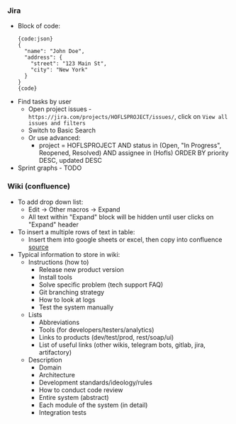 ### Jira
* Block of code:
    ```
    {code:json}
    {
      "name": "John Doe",
      "address": {
        "street": "123 Main St",
        "city": "New York"
      }
    }
    {code}
    ```
* Find tasks by user
    * Open project issues - `https://jira.com/projects/HOFLSPROJECT/issues/`, click on `View all issues and filters`
    * Switch to Basic Search
    * Or use advanced:
        * project = HOFLSPROJECT AND status in (Open, "In Progress", Reopened, Resolved) AND assignee in (Hofls) ORDER BY priority DESC, updated DESC
* Sprint graphs - TODO

### Wiki (confluence)
* To add drop down list:
    * Edit -> Other macros -> Expand
    * All text within "Expand" block will be hidden until user clicks on "Expand" header
* To insert a multiple rows of text in table:
  * Insert them into google sheets or excel, then copy into confluence [source](https://stackoverflow.com/questions/37118301/how-do-i-paste-data-into-a-table-using-confluence-5-7)
* Typical information to store in wiki:
  * Instructions (how to)
      * Release new product version
      * Install tools
      * Solve specific problem (tech support FAQ)
      * Git branching strategy
      * How to look at logs
      * Test the system manually
  * Lists
      * Abbreviations
      * Tools (for developers/testers/analytics)
      * Links to products (dev/test/prod, rest/soap/ui)
      * List of useful links (other wikis, telegram bots, gitlab, jira, artifactory)
  * Description
      * Domain
      * Architecture
      * Development standards/ideology/rules
      * How to conduct code review
      * Entire system (abstract)
      * Each module of the system (in detail)
      * Integration tests
